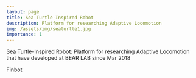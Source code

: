 ```yaml
---
layout: page
title: Sea Turtle-Inspired Robot
description: Platform for researching Adaptive Locomotion 
img: /assets/img/seaturtle1.jpg
importance: 1
---
```


Sea Turtle-Inspired Robot: Platform for researching Adaptive Locomotion that have developed at BEAR LAB since Mar 2018


<div class="row">
    <div class="col-sm mt-3 mt-md-0">
        <img class="img-fluid rounded z-depth-1" src="{{ '/assets/img/seaturtle1.jpg' | relative_url }}" alt="" title="Finbot"/>
    </div>
</div>
<div class="caption">
    Finbot
</div>
